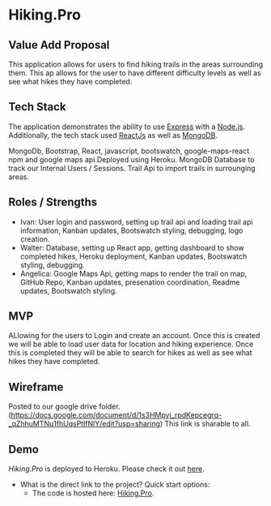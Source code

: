 # Hiking.Pro


## Value Add Proposal

This application allows for users to find hiking trails in the areas surrounding them. This ap
allows for the user to have different difficulty levels as well as see what hikes they have completed.

## Tech Stack	
The application demonstrates the ability to use [Express](https://expressjs.com/) with a [Node.js](https://nodejs.org/en/). Additionally, the tech stack used [ReactJs](https://reactjs.org/) as well as [MongoDB](https://www.mongodb.com/cloud/atlas/lp/try2?utm_source=google&utm_campaign=gs_americas_united_states_search_core_brand_atlas_desktop&utm_term=mongodb&utm_medium=cpc_paid_search&utm_ad=e&utm_ad_campaign_id=12212624338&gclid=CjwKCAjwtpGGBhBJEiwAyRZX2s9y2DZMZdAmAX7TnGSo2aM8umqqlEyTe6gbNLkXedx3-CQfmG4iXBoCpKkQAvD_BwE).

MongoDb, Bootstrap, React, javascript, bootswatch, google-maps-react npm and google maps api.Deployed using Heroku. 
MongoDB Database to track our Internal Users / Sessions.
Trail Api to import trails in surrounging areas.

## Roles / Strengths

- Ivan: User login and password, setting up trail api and loading trail api information, Kanban updates, Bootswatch styling, debugging, logo creation. 
- Walter: Database, setting up React app, getting dashboard to show completed hikes, Heroku deployment, Kanban updates, Bootswatch styling, debugging. 
- Angelica: Google Maps Api, getting maps to render the trail on map, GitHub Repo, Kanban updates, presenation coordination, Readme updates, Bootswatch styling.


## MVP	
ALlowing for the users to Login and create an account. Once this is created we will be able to load user data for location and hiking experience. Once this is completed they will be able to search for hikes as well as see what hikes they have completed. 
 

## Wireframe	
Posted to our google drive folder. (https://docs.google.com/document/d/1s3HMpvj_rpdKepcegrq-_qZhhuMTNu1fhUqsPtlfNlY/edit?usp=sharing)
This link is sharable to all. 
## Demo
		
*Hiking.Pro* is deployed to Heroku. Please check it out [here](https://fathomless-sands-64382.herokuapp.com/).

- What is the direct link to the project?	Quick start options:
  * The code is hosted here: [Hiking.Pro](https://github.com/amcourson/Hiking.Pro).
